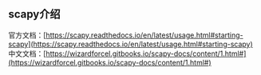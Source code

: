 ## scapy介绍
官方文档：[https://scapy.readthedocs.io/en/latest/usage.html#starting-scapy](https://scapy.readthedocs.io/en/latest/usage.html#starting-scapy)
中文文档：[https://wizardforcel.gitbooks.io/scapy-docs/content/1.html#](https://wizardforcel.gitbooks.io/scapy-docs/content/1.html#)


